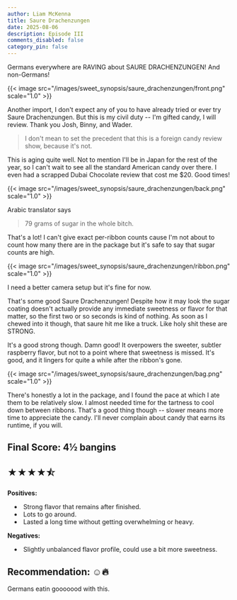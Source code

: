 ```yaml
---
author: Liam McKenna
title: Saure Drachenzungen
date: 2025-08-06
description: Episode III
comments_disabled: false
category_pin: false
---
```


Germans everywhere are RAVING about SAURE DRACHENZUNGEN! And non-Germans!

{{< image src="/images/sweet_synopsis/saure_drachenzungen/front.png" scale="1.0" >}}

Another import, I don't expect any of you to have already tried or ever try Saure Drachenzungen. But this is my civil duty -- I'm gifted candy, I will review. Thank you Josh, Binny, and Wader.

> I don't mean to set the precedent that this is a foreign candy review show,
because it's not.

This is aging quite well. Not to mention I'll be in Japan for the rest of the year, so I can't wait to see all the standard American candy over there. I even had a scrapped Dubai Chocolate review that cost me $20. Good times!

{{< image src="/images/sweet_synopsis/saure_drachenzungen/back.png" scale="1.0" >}}

Arabic translator says 

> 79 grams of sugar in the whole bitch.

That's a lot! I can't give exact per-ribbon counts cause I'm not about to count how many there are in the package but it's safe to say that sugar counts are high.

{{< image src="/images/sweet_synopsis/saure_drachenzungen/ribbon.png" scale="1.0" >}}

I need a better camera setup but it's fine for now.

That's some good Saure Drachenzungen! Despite how it may look the sugar coating doesn't actually provide any immediate sweetness or flavor for that matter, so the first two or so seconds is kind of nothing. As soon as I chewed into it though, that saure hit me like a truck. Like holy shit these are STRONG.

It's a good strong though. Damn good! It overpowers the sweeter, subtler raspberry flavor, but not to a point where that sweetness is missed. It's good, and it lingers for quite a while after the ribbon's gone.

{{< image src="/images/sweet_synopsis/saure_drachenzungen/bag.png" scale="1.0" >}}

There's honestly a lot in the package, and I found the pace at which I ate them to be relatively slow. I almost needed time for the tartness to cool down between ribbons. That's a good thing though -- slower means more time to appreciate the candy. I'll never complain about candy that earns its runtime, if you will. 



<h2> Final Score: 4½ bangins</h2>
<h2> ★★★★⯪</h2>


**Positives:**

<li style="margin-left: 1rem">
    Strong flavor that remains after finished.
</li>


<li style="margin-left: 1rem">
    Lots to go around.
</li>

<li style="margin-left: 1rem">
    Lasted a long time without getting overwhelming or heavy.
</li>

**Negatives:**

<li style="margin-left: 1rem">
    Slightly unbalanced flavor profile, could use a bit more sweetness.
</li>

<h2> Recommendation: ☺🔥︎</h2>

Germans eatin gooooood with this.